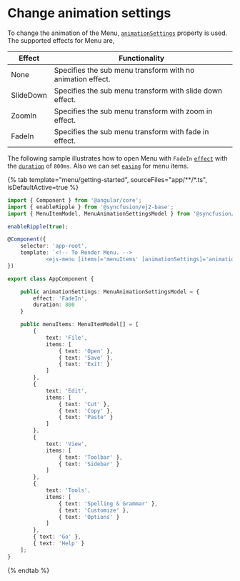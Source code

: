 # Change animation settings

To change the animation of the Menu, [`animationSettings`](https://ej2.syncfusion.com/angular/documentation/api/menu/menuAnimationSettingsModel/) property is used. The supported effects for Menu are,

| Effect | Functionality |
| ------------ | ----------------------- |
| None | Specifies the sub menu transform with no animation effect. |
| SlideDown | Specifies the sub menu transform with slide down effect. |
| ZoomIn | Specifies the sub menu transform with zoom in effect. |
| FadeIn | Specifies the sub menu transform with fade in effect. |

The following sample illustrates how to open Menu with `FadeIn` [`effect`](https://ej2.syncfusion.com/angular/documentation/api/menu/menuAnimationSettingsModel/#effect) with the [`duration`](https://ej2.syncfusion.com/angular/documentation/api/menu/menuAnimationSettingsModel/#duration) of `800ms`. Also we can set [`easing`](https://ej2.syncfusion.com/angular/documentation/api/menu/menuAnimationSettingsModel/#easing) for menu items.

{% tab template="menu/getting-started", sourceFiles="app/**/*.ts", isDefaultActive=true %}

```typescript
import { Component } from '@angular/core';
import { enableRipple } from '@syncfusion/ej2-base';
import { MenuItemModel, MenuAnimationSettingsModel } from '@syncfusion/ej2-angular-navigations';

enableRipple(true);

@Component({
    selector: 'app-root',
    template: `<!-- To Render Menu. -->
            <ejs-menu [items]='menuItems' [animationSettings]='animationSettings'></ejs-menu>`
})

export class AppComponent {

    public animationSettings: MenuAnimationSettingsModel = {
        effect: 'FadeIn',
        duration: 800
    }

    public menuItems: MenuItemModel[] = [
        {
            text: 'File',
            items: [
                { text: 'Open' },
                { text: 'Save' },
                { text: 'Exit' }
            ]
        },
        {
            text: 'Edit',
            items: [
                { text: 'Cut' },
                { text: 'Copy' },
                { text: 'Paste' }
            ]
        },
        {
            text: 'View',
            items: [
                { text: 'Toolbar' },
                { text: 'Sidebar' }
            ]
        },
        {
            text: 'Tools',
            items: [
                { text: 'Spelling & Grammar' },
                { text: 'Customize' },
                { text: 'Options' }
            ]
        },
        { text: 'Go' },
        { text: 'Help' }
    ];
}
```

{% endtab %}